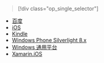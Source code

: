 > [!div class="op_single_selector"]
- [百度](../articles/notification-hubs/notification-hubs-baidu-china-android-notifications-get-started.md)
- [iOS](../articles/notification-hubs/notification-hubs-ios-apple-push-notification-apns-get-started.md)
- [Kindle](../articles/notification-hubs/notification-hubs-kindle-amazon-adm-push-notification.md)
- [Windows Phone Silverlight 8.x](../articles/notification-hubs/notification-hubs-windows-mobile-push-notifications-mpns.md)
- [Windows 通用平台](../articles/notification-hubs/notification-hubs-windows-store-dotnet-get-started-wns-push-notification.md)
- [Xamarin.iOS](../articles/notification-hubs/xamarin-notification-hubs-ios-push-notification-apns-get-started.md)

<!---HONumber=Mooncake_1017_2016-->
